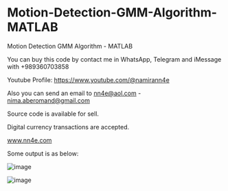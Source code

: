 # Motion-Detection-GMM-Algorithm-MATLAB
Motion Detection GMM Algorithm - MATLAB

You can buy this code by contact me in WhatsApp, Telegram and iMessage with +989360703858

Youtube Profile: https://www.youtube.com/@namirann4e

Also you can send an email to nn4e@aol.com - nima.aberomand@gmail.com

Source code is available for sell.

Digital currency transactions are accepted.

www.nn4e.com

Some output is as below:

![image](https://github.com/user-attachments/assets/90b432c0-a869-40a5-ae6d-70acbff52bae)

![image](https://github.com/user-attachments/assets/e01fffdd-550a-404c-bfe7-9b2cb518177a)
